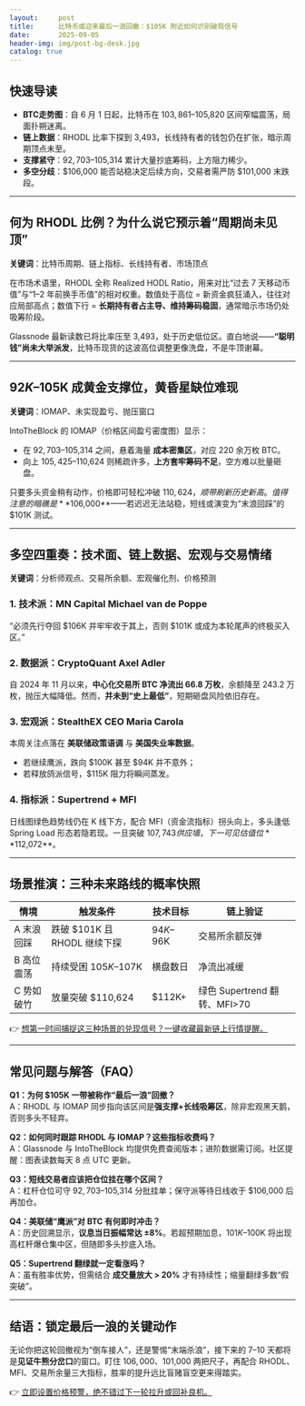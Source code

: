 ```yaml
---
layout:     post
title:      比特币或迎来最后一浪回撤：$105K 附近如何识别破局信号
date:       2025-09-05
header-img: img/post-bg-desk.jpg
catalog: true
---
```


## 快速导读

- **BTC走势图**：自 6 月 1 日起，比特币在 $103,861–$105,820 区间窄幅震荡，局面扑朔迷离。  
- **链上数据**：RHODL 比率下探到 3,493，长线持有者的钱包仍在扩张，暗示周期顶点未至。  
- **支撑紧守**：$92,703–$105,314 累计大量抄底筹码，上方阻力稀少。  
- **多空分歧**：$106,000 能否站稳决定后续方向，交易者需严防 $101,000 末跌段。

---

## 何为 RHODL 比例？为什么说它预示着“周期尚未见顶”

**关键词**：比特币周期、链上指标、长线持有者、市场顶点

在市场术语里，RHODL 全称 Realized HODL Ratio，用来对比“过去 7 天移动币值”与“1–2 年前换手币值”的相对权重。数值处于高位 = 新资金疯狂涌入，往往对应局部高点；数值下行 = **长期持有者占主导、维持筹码稳固**，通常暗示市场仍处吸筹阶段。

Glassnode 最新读数已将比率压至 3,493，处于历史低位区。直白地说——**“聪明钱”尚未大举派发**，比特币现货的这波高位调整更像洗盘，不是牛顶谢幕。

---

## $92K–$105K 成黄金支撑位，黄昏星缺位难现

**关键词**：IOMAP、未实现盈亏、抛压窗口

IntoTheBlock 的 IOMAP（价格区间盈亏密度图）显示：

- 在 $92,703–$105,314 之间，悬着海量 **成本密集区**，对应 220 余万枚 BTC。  
- 向上 $105,425–$110,624 则稀疏许多，**上方套牢筹码不足**，空方难以批量砸盘。  

只要多头资金稍有动作，价格即可轻松冲破 $110,624，顺带刷新历史新高。值得注意的暗礁是 **$106,000**——若迟迟无法站稳，短线或演变为“末浪回踩”的 $101K 测试。  

---

## 多空四重奏：技术面、链上数据、宏观与交易情绪

**关键词**：分析师观点、交易所余额、宏观催化剂、价格预测

### 1. 技术派：MN Capital Michael van de Poppe  
“必须先行夺回 $106K 并牢牢收于其上，否则 $101K 或成为本轮尾声的终极买入区。”  

### 2. 数据派：CryptoQuant Axel Adler  
自 2024 年 11 月以来，**中心化交易所 BTC 净流出 66.8 万枚**，余额降至 243.2 万枚，抛压大幅降低。然而，**并未到“史上最低”**，短期砸盘风险依旧存在。  

### 3. 宏观派：StealthEX CEO Maria Carola  
本周关注点落在 **美联储政策语调** 与 **美国失业率数据**。  
- 若继续鹰派，跌向 $100K 甚至 $94K 并不意外；  
- 若释放鸽派信号，$115K 阻力将瞬间蒸发。  

### 4. 指标派：Supertrend + MFI  
日线图绿色趋势线仍在 K 线下方，配合 MFI（资金流指标）拐头向上，多头逢低 Spring Load 形态若隐若现。一旦突破 $107,743 供应墙，下一可见估值位 **$112,072**。

---

## 场景推演：三种未来路线的概率快照

| 情境 | 触发条件 | 技术目标 | 链上验证 |
| --- | --- | --- | --- |
| A 末浪回踩 | 跌破 $101K 且 RHODL 继续下探 | $94K–$96K | 交易所余额反弹 |
| B 高位震荡 | 持续受困 $105K–$107K | 横盘数日 | 净流出减缓 |
| C 势如破竹 | 放量突破 $110,624 | $112K+ | 绿色 Supertrend 翻转、MFI>70 |

👉 [想第一时间捕捉这三种场景的兑现信号？一键收藏最新链上行情提醒。](https://okxdog.com/)

---

## 常见问题与解答（FAQ）

**Q1：为何 $105K 一带被称作“最后一浪”回撤？**  
A：RHODL 与 IOMAP 同步指向该区间是**强支撑+长线吸筹区**，除非宏观黑天鹅，否则多头不轻弃。

**Q2：如何同时跟踪 RHODL 与 IOMAP？这些指标收费吗？**  
A：Glassnode 与 IntoTheBlock 均提供免费查阅版本；进阶数据需订阅。社区提醒：图表读数每天 8 点 UTC 更新。

**Q3：短线交易者应该把仓位挂在哪个区间？**  
A：杠杆仓位可守 $92,703–$105,314 分批挂单；保守派等待日线收于 $106,000 后再加仓。

**Q4：美联储“鹰派”对 BTC 有何即时冲击？**  
A：历史回溯显示，**议息当日振幅常达 ±8%**。若超预期加息，$101K–$100K 将出现高杠杆爆仓集中区，但随即多头抄底入场。

**Q5：Supertrend 翻绿就一定看涨吗？**  
A：虽有胜率优势，但需结合 **成交量放大 > 20%** 才有持续性；缩量翻绿多数“假突破”。

---

## 结语：锁定最后一浪的关键动作

无论你把这轮回撤视为“倒车接人”，还是警惕“末端杀浪”，接下来的 7–10 天都将是**见证牛熊分岔口**的窗口。盯住 $106,000、$101,000 两把尺子，再配合 RHODL、MFI、交易所余量三大指标，胜率的提升远比盲赌盲空更来得踏实。

👉 [立即设置价格预警，绝不错过下一轮拉升或回补良机。](https://okxdog.com/)